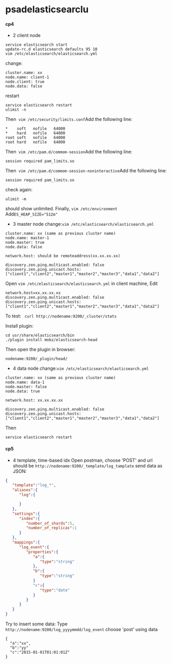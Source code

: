 # psadelasticsearclu



#### cp4
- 2 client node
```
service elasticsearch start
update-rc.d elasticsearch defaults 95 10
vim /etc/elasticsearch/elasticsearch.yml
```
change:
```
cluster.name: xx
node.name: client-1
node.client: true
node.data: false
```
restart
```
service elasticsearch restart
ulimit -n

```
Then``` vim /etc/security/limits.conf```Add the following line:
```
*    soft   nofile   64000
*    hard   nofile   64000
root soft   nofile   64000
root hard   nofile   64000
```
Then``` vim /etc/pam.d/commom-session```Add the following line:
```
session required pam_limits.so
```
Then``` vim /etc/pam.d/commom-session-noninteractive```Add the following line:
```
session required pam_limits.so
```
check again:
```
ulimit -m
```
should show unlimited.
Finally, ```vim /etc/environment```
Add```ES_HEAP_SIZE="512m"```

- 3 master node
change:```vim /etc/elasticsearch/elasticsearch.yml```
```
cluster.name: xx (same as previous cluster name)
node.name: master-1
node.master: true
node.data: false

network.host: should be remoteaddress(xx.xx.xx.xx)

discovery.zen.ping.multicast.enabled: false
discovery.zen.ping.unicast.hosts: ["client1","client2","master1","master2","master3","data1","data2"]
```

Open ```vim /etc/elasticsearch/elasticsearch.yml``` in client machine,
Edit
```
network.host=xx.xx.xx.xx
discovery.zen.ping.multicast.enabled: false
discovery.zen.ping.unicast.hosts: ["client1","client2","master1","master2","master3","data1","data2"]
```
To test:
``` curl http://nodename:9200/_cluster/stats```

Install plugin:
```
cd usr/share/elasticsearch/bin
./plugin install mobz/elasticsearch-head
```
Then open the plugin in browser:
```
nodename:9200/_plugin/head/
```
- 4 data node
change:```vim /etc/elasticsearch/elasticsearch.yml```
```
cluster.name: xx (same as previous cluster name)
node.name: data-1
node.master: false
node.data: true

network.host: xx.xx.xx.xx

discovery.zen.ping.multicast.enabled: false
discovery.zen.ping.unicast.hosts: ["client1","client2","master1","master2","master3","data1","data2"]
```
Then
```
service elasticsearch restart
```
#### cp5
- 4 template, time-based idx
Open postman, choose 'POST' and url should be ```http://nodename:9200/_template/log_tamplate```
send data as JSON:
```json
{  
   "template":"log_*",
   "aliases":{  
      "log":{  

      }
   },
   "settings":{  
      "index":{  
         "number_of_shards":5,
         "number_of_replicas":1
      }
   },
   "mappings":{  
      "log_event":{  
         "properties":{  
            "a":{  
               "type":"string"
            },
            "b":{  
               "type":"string"
            }
            "c":{
               "type":"date"
            }
         }
      }
   }
}
```

Try to insert some data:
Type ```http://nodename:9200/log_yyyymmdd/log_event``` choose 'post'
using data
```
{
  "a":"xx",
  "b":"yy"
  "c":"2015-01-01T01:01:01Z"
}



